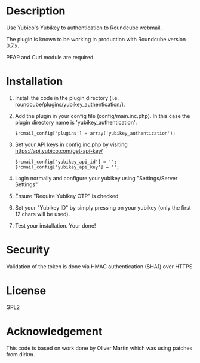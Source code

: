 # Description
Use Yubico's Yubikey to authentication to Roundcube webmail.

The plugin is known to be working in production with Roundcube version 0.7.x.

PEAR and Curl module are required.

# Installation
1. Install the code in the plugin directory (i.e. roundcube/plugins/yubikey_authentication/).
2. Add the plugin in your config file (config/main.inc.php). In this case the plugin directory name is 'yubikey_authentication':

    `$rcmail_config['plugins'] = array('yubikey_authentication');`
3. Set your API keys in config.inc.php by visiting https://api.yubico.com/get-api-key/

    `$rcmail_config['yubikey_api_id'] = '';  
    $rcmail_config['yubikey_api_key'] = '';`

4. Login normally and configure your yubikey using "Settings/Server Settings"
  1. Ensure "Require Yubikey OTP" is checked
  2. Set your "Yubikey ID" by simply pressing on your yubikey (only the first 12 chars will be used).

5. Test your installation. Your done!

# Security
Validation of the token is done via HMAC authentication (SHA1) over HTTPS.

# License
GPL2

# Acknowledgement
This code is based on work done by Oliver Martin which was using patches from dirkm.
